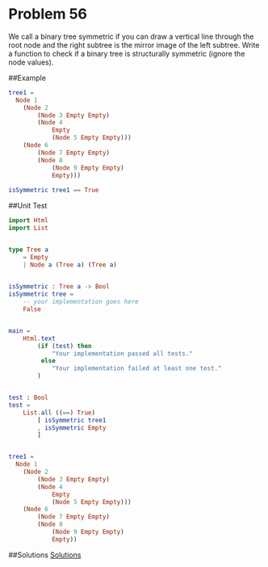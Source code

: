 # Problem 56

We call a binary tree symmetric if you can draw a vertical line through the root node and the right subtree is the mirror image of the left subtree. Write a function to check if a binary tree is structurally symmetric (ignore the node values).

##Example

```elm
tree1 = 
  Node 1 
    (Node 2 
        (Node 3 Empty Empty) 
        (Node 4 
            Empty 
            (Node 5 Empty Empty))) 
    (Node 6 
        (Node 7 Empty Empty) 
        (Node 8 
            (Node 9 Empty Empty) 
            Empty)))
    
isSymmetric tree1 == True 

```

##Unit Test
```elm
import Html
import List


type Tree a
    = Empty
    | Node a (Tree a) (Tree a)
    

isSymmetric : Tree a -> Bool
isSymmetric tree = 
    -- your implementation goes here
    False


main =
    Html.text
        (if (test) then
            "Your implementation passed all tests."
         else
            "Your implementation failed at least one test."
        )


test : Bool
test =
    List.all ((==) True)
        [ isSymmetric tree1
        , isSymmetric Empty
        ]


tree1 = 
  Node 1 
    (Node 2 
        (Node 3 Empty Empty) 
        (Node 4 
            Empty 
            (Node 5 Empty Empty))) 
    (Node 6 
        (Node 7 Empty Empty) 
        (Node 8 
            (Node 9 Empty Empty) 
            Empty))
```
##Solutions
[Solutions](../s/s56.md) 
